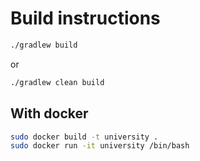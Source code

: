 # Build instructions

```sh
./gradlew build
```
or

```sh
./gradlew clean build
```

## With docker

```sh
sudo docker build -t university .
sudo docker run -it university /bin/bash
```
